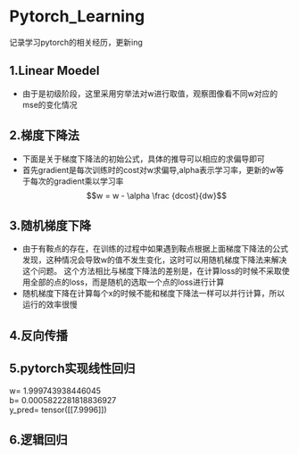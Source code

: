 # Pytorch_Learning
  记录学习pytorch的相关经历，更新ing
## 1.Linear Moedel
- 由于是初级阶段，这里采用穷举法对w进行取值，观察图像看不同w对应的mse的变化情况  
## 2.梯度下降法  
- 下面是关于梯度下降法的初始公式，具体的推导可以相应的求偏导即可  
- 首先gradient是每次训练时的cost对w求偏导,alpha表示学习率，更新的w等于每次的gradient乘以学习率  
$$w = w - \alpha \frac {dcost}{dw}$$  
## 3.随机梯度下降  
- 由于有鞍点的存在，在训练的过程中如果遇到鞍点根据上面梯度下降法的公式发现，这种情况会导致w的值不发生变化，这时可以用随机梯度下降法来解决这个问题。
这个方法相比与梯度下降法的差别是，在计算loss的时候不采取使用全部的点的loss，而是随机的选取一个点的loss进行计算
- 随机梯度下降在计算每个x的时候不能和梯度下降法一样可以并行计算，所以运行的效率很慢  
## 4.反向传播  
## 5.pytorch实现线性回归  
w= 1.999743938446045  
b= 0.0005822281818836927  
y_pred= tensor([[7.9996]])  
## 6.逻辑回归  
